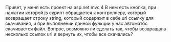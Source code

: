 Привет, у меня есть проект на asp.net mvc 4
В нем есть кнопка, при нажатии которой js скрипт обращается к контроллеру, который возвращает строку string, который содержит в себе url ссылку для скачивания, и при выполнении данной функции у нас автоматос скачивается файл.
Вопрос, возможно ли сделать так, чтобы возвращала несколько ссылок url и вернуть их, чтобы все скачались? 
